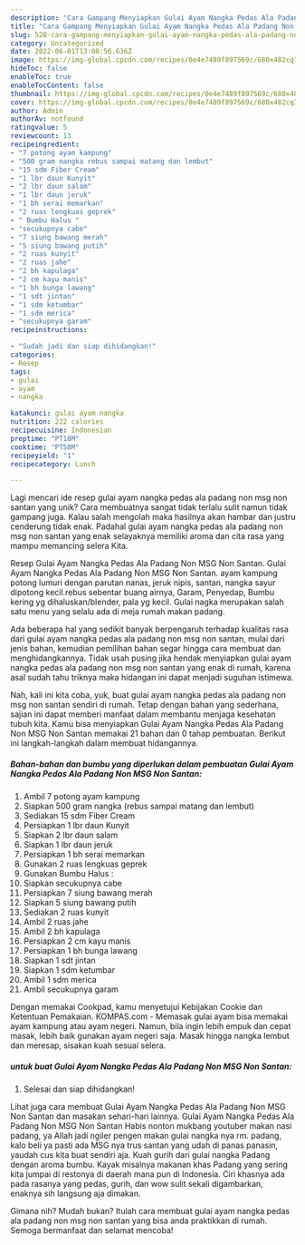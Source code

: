 ```yaml
---
description: "Cara Gampang Menyiapkan Gulai Ayam Nangka Pedas Ala Padang Non MSG Non Santan yang Enak"
title: "Cara Gampang Menyiapkan Gulai Ayam Nangka Pedas Ala Padang Non MSG Non Santan yang Enak"
slug: 528-cara-gampang-menyiapkan-gulai-ayam-nangka-pedas-ala-padang-non-msg-non-santan-yang-enak
category: Uncategorized
date: 2022-06-01T13:08:56.636Z
image: https://img-global.cpcdn.com/recipes/0e4e7489f897569c/680x482cq70/gulai-ayam-nangka-pedas-ala-padang-non-msg-non-santan-foto-resep-utama.jpg
hideToc: false
enableToc: true
enableTocContent: false
thumbnail: https://img-global.cpcdn.com/recipes/0e4e7489f897569c/680x482cq70/gulai-ayam-nangka-pedas-ala-padang-non-msg-non-santan-foto-resep-utama.jpg
cover: https://img-global.cpcdn.com/recipes/0e4e7489f897569c/680x482cq70/gulai-ayam-nangka-pedas-ala-padang-non-msg-non-santan-foto-resep-utama.jpg
author: Admin
authorAv: notfound
ratingvalue: 5
reviewcount: 13
recipeingredient:
- "7 potong ayam kampung"
- "500 gram nangka rebus sampai matang dan lembut"
- "15 sdm Fiber Cream"
- "1 lbr daun Kunyit"
- "2 lbr daun salam"
- "1 lbr daun jeruk"
- "1 bh serai memarkan"
- "2 ruas lengkuas geprek"
- " Bumbu Halus "
- "secukupnya cabe"
- "7 siung bawang merah"
- "5 siung bawang putih"
- "2 ruas kunyit"
- "2 ruas jahe"
- "2 bh kapulaga"
- "2 cm kayu manis"
- "1 bh bunga lawang"
- "1 sdt jintan"
- "1 sdm ketumbar"
- "1 sdm merica"
- "secukupnya garam"
recipeinstructions:

- "Sudah jadi dan siap dihidangkan!"
categories:
- Resep
tags:
- gulai
- ayam
- nangka

katakunci: gulai ayam nangka 
nutrition: 222 calories
recipecuisine: Indonesian
preptime: "PT18M"
cooktime: "PT58M"
recipeyield: "1"
recipecategory: Lunch

---
```





Lagi mencari ide resep gulai ayam nangka pedas ala padang non msg non santan yang unik? Cara membuatnya sangat tidak terlalu sulit namun tidak gampang juga. Kalau salah mengolah maka hasilnya akan hambar dan justru cenderung tidak enak. Padahal gulai ayam nangka pedas ala padang non msg non santan yang enak selayaknya memiliki aroma dan cita rasa yang mampu memancing selera Kita.





Resep Gulai Ayam Nangka Pedas Ala Padang Non MSG Non Santan. Gulai Ayam Nangka Pedas Ala Padang Non MSG Non Santan. ayam kampung potong lumuri dengan parutan nanas, jeruk nipis, santan, nangka sayur dipotong kecil.rebus sebentar buang airnya, Garam, Penyedap, Bumbu kering yg dihaluskan/blender, pala yg kecil. Gulai nagka merupakan salah satu menu yang selalu ada di meja rumah makan padang.

Ada beberapa hal yang sedikit banyak berpengaruh terhadap kualitas rasa dari gulai ayam nangka pedas ala padang non msg non santan, mulai dari jenis bahan, kemudian pemilihan bahan segar hingga cara membuat dan menghidangkannya. Tidak usah pusing jika hendak menyiapkan gulai ayam nangka pedas ala padang non msg non santan yang enak di rumah, karena asal sudah tahu triknya maka hidangan ini dapat menjadi suguhan istimewa.






Nah, kali ini kita coba, yuk, buat gulai ayam nangka pedas ala padang non msg non santan sendiri di rumah. Tetap dengan bahan yang sederhana, sajian ini dapat memberi manfaat dalam membantu menjaga kesehatan tubuh kita. Kamu bisa menyiapkan Gulai Ayam Nangka Pedas Ala Padang Non MSG Non Santan memakai 21 bahan dan 0 tahap pembuatan. Berikut ini langkah-langkah dalam membuat hidangannya.

<!--inarticleads1-->

##### Bahan-bahan dan bumbu yang diperlukan dalam pembuatan Gulai Ayam Nangka Pedas Ala Padang Non MSG Non Santan:

1. Ambil 7 potong ayam kampung
1. Siapkan 500 gram nangka (rebus sampai matang dan lembut)
1. Sediakan 15 sdm Fiber Cream
1. Persiapkan 1 lbr daun Kunyit
1. Siapkan 2 lbr daun salam
1. Siapkan 1 lbr daun jeruk
1. Persiapkan 1 bh serai memarkan
1. Gunakan 2 ruas lengkuas geprek
1. Gunakan  Bumbu Halus :
1. Siapkan secukupnya cabe
1. Persiapkan 7 siung bawang merah
1. Siapkan 5 siung bawang putih
1. Sediakan 2 ruas kunyit
1. Ambil 2 ruas jahe
1. Ambil 2 bh kapulaga
1. Persiapkan 2 cm kayu manis
1. Persiapkan 1 bh bunga lawang
1. Siapkan 1 sdt jintan
1. Siapkan 1 sdm ketumbar
1. Ambil 1 sdm merica
1. Ambil secukupnya garam


Dengan memakai Cookpad, kamu menyetujui Kebijakan Cookie dan Ketentuan Pemakaian. KOMPAS.com - Memasak gulai ayam bisa memakai ayam kampung atau ayam negeri. Namun, bila ingin lebih empuk dan cepat masak, lebih baik gunakan ayam negeri saja. Masak hingga nangka lembut dan meresap, sisakan kuah sesuai selera. 

<!--inarticleads2-->

#####  untuk buat Gulai Ayam Nangka Pedas Ala Padang Non MSG Non Santan:


1. Selesai dan siap dihidangkan!

Lihat juga cara membuat Gulai Ayam Nangka Pedas Ala Padang Non MSG Non Santan dan masakan sehari-hari lainnya. Gulai Ayam Nangka Pedas Ala Padang Non MSG Non Santan Habis nonton mukbang youtuber makan nasi padang, ya Allah jadi ngiler pengen makan gulai nangka nya rm. padang, kalo beli ya pasti ada MSG nya trus santan yang udah di panas panasin, yaudah cus kita buat sendiri aja. Kuah gurih dari gulai nangka Padang dengan aroma bumbu. Kayak misalnya makanan khas Padang yang sering kita jumpai di restonya di daerah mana pun di Indonesia. Ciri khasnya ada pada rasanya yang pedas, gurih, dan wow sulit sekali digambarkan, enaknya sih langsung aja dimakan. 

Gimana nih? Mudah bukan? Itulah cara membuat gulai ayam nangka pedas ala padang non msg non santan yang bisa anda praktikkan di rumah. Semoga bermanfaat dan selamat mencoba!
